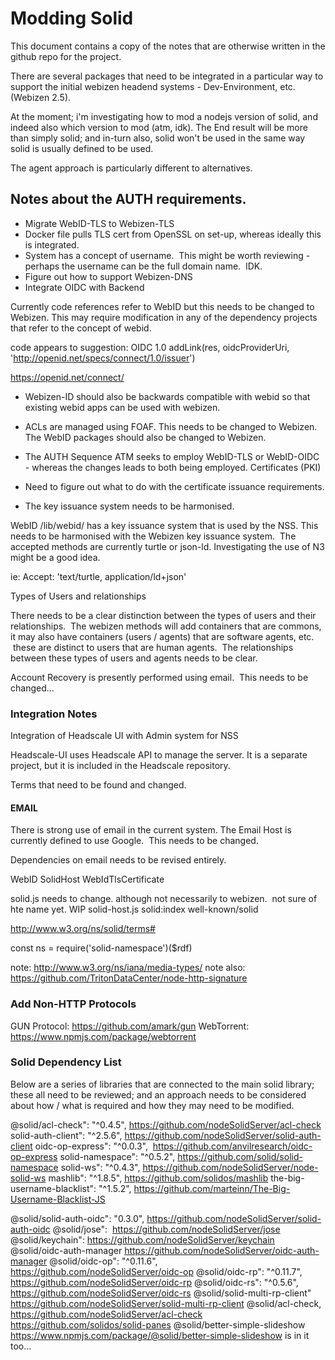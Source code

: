 # Modding Solid

This document contains a copy of the notes that are otherwise written in the github repo for the project.  

There are several packages that need to be integrated in a particular way to support the initial webizen headend systems - Dev-Environment, etc. (Webizen 2.5).   

At the moment; i'm investigating how to mod a nodejs version of solid, and indeed also which version to mod (atm, idk).  The End result will be more than simply solid; and in-turn also, solid won't be used in the same way solid is usually defined to be used. 

The agent approach is particularly different to alternatives.

## Notes about the AUTH requirements.

- Migrate WebID-TLS to Webizen-TLS 
- Docker file pulls TLS cert from OpenSSL on set-up, whereas ideally this is integrated.
- System has a concept of username.  This might be worth reviewing - perhaps the username can be the full domain name.  IDK.
- Figure out how to support Webizen-DNS
- Integrate OIDC with Backend

Currently code references refer to WebID but this needs to be changed to Webizen. This may require modification in any of the dependency projects that refer to the concept of webid.

code appears to suggestion: OIDC 1.0 addLink(res, oidcProviderUri, 'http://openid.net/specs/connect/1.0/issuer')

https://openid.net/connect/

- Webizen-ID should also be backwards compatible with webid so that existing webid apps can be used with webizen. 
- ACLs are managed using FOAF. This needs to be changed to Webizen. The WebID packages should also be changed to Webizen.
- The AUTH Sequence ATM seeks to employ WebID-TLS or WebID-OIDC - whereas the changes leads to both being employed.
Certificates (PKI)

- Need to figure out what to do with the certificate issuance requirements.
- The key issuance system needs to be harmonised.

WebID /lib/webid/ has a key issuance system that is used by the NSS. This needs to be harmonised with the Webizen key issuance system.  The accepted methods are currently turtle or json-ld. Investigating the use of N3 might be a good idea.

ie: Accept: 'text/turtle, application/ld+json'

Types of Users and relationships

There needs to be a clear distinction between the types of users and their relationships.  The webizen methods will add containers that are commons, it may also have containers (users / agents) that are software agents, etc.  these are distinct to users that are human agents.  The relationships between these types of users and agents needs to be clear.

Account Recovery is presently performed using email.  This needs to be changed...

### Integration Notes

Integration of Headscale UI with Admin system for NSS

Headscale-UI uses Headscale API to manage the server. It is a separate project, but it is included in the Headscale repository.

Terms that need to be found and changed.

#### EMAIL

There is strong use of email in the current system. The Email Host is currently defined to use Google.  This needs to be changed.

Dependencies on email needs to be revised entirely.

WebID
SolidHost
WebIdTlsCertificate

solid.js needs to change. although not necessarily to webizen.  not sure of hte name yet. WIP
solid-host.js
solid:index
well-known/solid

http://www.w3.org/ns/solid/terms#

const ns = require('solid-namespace')($rdf)

note: http://www.w3.org/ns/iana/media-types/
note also: https://github.com/TritonDataCenter/node-http-signature

### Add Non-HTTP Protocols

GUN Protocol: https://github.com/amark/gun
WebTorrent: https://www.npmjs.com/package/webtorrent

### Solid Dependency List

Below are a series of libraries that are connected to the main solid library; these all need to be reviewed; and an approach needs to be considered about how / what is required and how they may need to be modified.

@solid/acl-check": "^0.4.5", https://github.com/nodeSolidServer/acl-check
solid-auth-client": "^2.5.6", https://github.com/nodeSolidServer/solid-auth-client
oidc-op-express": "^0.0.3",  https://github.com/anvilresearch/oidc-op-express
solid-namespace": "^0.5.2", https://github.com/solid/solid-namespace
solid-ws": "^0.4.3", https://github.com/nodeSolidServer/node-solid-ws
mashlib": "^1.8.5", https://github.com/solidos/mashlib
the-big-username-blacklist": "^1.5.2", https://github.com/marteinn/The-Big-Username-Blacklist-JS


@solid/solid-auth-oidc": "0.3.0", https://github.com/nodeSolidServer/solid-auth-oidc
@solid/jose":  https://github.com/nodeSolidServer/jose
@solid/keychain": https://github.com/nodeSolidServer/keychain
@solid/oidc-auth-manager https://github.com/nodeSolidServer/oidc-auth-manager
@solid/oidc-op": "^0.11.6", https://github.com/nodeSolidServer/oidc-op
@solid/oidc-rp": "^0.11.7", https://github.com/nodeSolidServer/oidc-rp
@solid/oidc-rs": "^0.5.6", https://github.com/nodeSolidServer/oidc-rs
@solid/solid-multi-rp-client" https://github.com/nodeSolidServer/solid-multi-rp-client
@solid/acl-check, https://github.com/nodeSolidServer/acl-check
https://github.com/solidos/solid-panes
@solid/better-simple-slideshow
https://www.npmjs.com/package/@solid/better-simple-slideshow is in it too...
